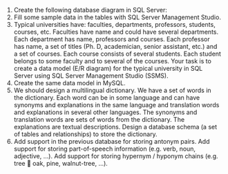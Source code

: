 1.	Create the following database diagram in SQL Server:
2.	Fill some sample data in the tables with SQL Server Management Studio.
3.	Typical universities have: faculties, departments, professors, students, courses, etc. Faculties have name and could have several departments. Each department has name, professors and courses. Each professor has name, a set of titles (Ph. D, academician, senior assistant, etc.) and a set of courses. Each course consists of several students. Each student belongs to some faculty and to several of the courses. Your task is to create a data model (E/R diagram) for the typical university in SQL Server using SQL Server Management Studio (SSMS).
4.	Create the same data model in MySQL.
5.	We should design a multilingual dictionary. We have a set of words in the dictionary.
	Each word can be in some language and can have synonyms and explanations in the same language and translation words and explanations in several other languages.
	The synonyms and translation words are sets of words from the dictionary. The explanations are textual descriptions.
	Design a database schema (a set of tables and relationships) to store the dictionary.
6.	Add support in the previous database for storing antonym pairs.
	Add support for storing part-of-speech information (e.g. verb, noun, adjective, …).
	Add support for storing hypernym / hyponym chains (e.g. tree  oak, pine, walnut-tree, …).
